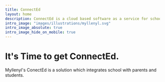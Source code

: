 ```yaml
---
title: ConnectEd
layout: home
description: ConnectEd is a cloud based software as a service for schools.
intro_image: "images/illustrations/myllenyl.svg"
intro_image_absolute: true
intro_image_hide_on_mobile: true
---
```


# It's Time to get ConnectEd.

Myllenyl's ConectEd is a solution which integrates school with parents and students.
